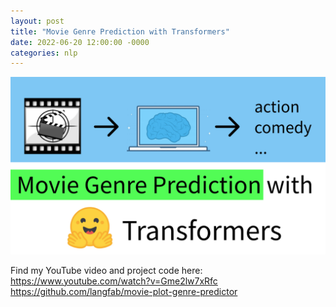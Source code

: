 ```yaml
---
layout: post
title: "Movie Genre Prediction with Transformers"
date: 2022-06-20 12:00:00 -0000
categories: nlp
---
```


<a href="https://www.youtube.com/watch?v=Gme2lw7xRfc" target="_blank"><img src="/images/movie-genre-predictor.png"></a>

Find my YouTube video and project code here:
<a href="https://www.youtube.com/watch?v=Gme2lw7xRfc" target="_blank">https://www.youtube.com/watch?v=Gme2lw7xRfc</a>
<a href="https://github.com/langfab/movie-plot-genre-predictor" target="_blank">https://github.com/langfab/movie-plot-genre-predictor</a>
